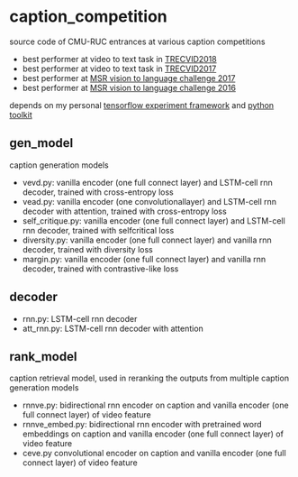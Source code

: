 # caption_competition
source code of CMU-RUC entrances at various caption competitions

* best performer at video to text task in [TRECVID2018](https://www-nlpir.nist.gov/projects/tv2018/Tasks/vtt/)
* best performer at video to text task in [TRECVID2017](https://www-nlpir.nist.gov/projects/tv2017/Tasks/vtt/)
* best performer at [MSR vision to language challenge 2017](http://ms-multimedia-challenge.com/2017/challenge)
* best performer at [MSR vision to language challenge 2016](http://ms-multimedia-challenge.com/2016/challenge)

depends on my personal [tensorflow experiment framework](https://github.com/marshimarocj/tf_expr_framework) and [python toolkit](https://github.com/marshimarocj/toolkit)

## gen_model
caption generation models
* vevd.py: vanilla encoder (one full connect layer) and LSTM-cell rnn decoder, trained with cross-entropy loss
* vead.py: vanilla encoder (one convolutionallayer) and LSTM-cell rnn decoder with attention, trained with cross-entropy loss
* self_critique.py: vanilla encoder (one full connect layer) and LSTM-cell rnn decoder, trained with selfcritical loss
* diversity.py: vanilla encoder (one full connect layer) and vanilla rnn decoder, trained with diversity loss
* margin.py: vanilla encoder (one full connect layer) and vanilla rnn decoder, trained with contrastive-like loss

## decoder
* rnn.py: LSTM-cell rnn decoder
* att_rnn.py: LSTM-cell rnn decoder with attention

## rank_model
caption retrieval model, used in reranking the outputs from multiple caption generation models
* rnnve.py: bidirectional rnn encoder on caption and vanilla encoder (one full connect layer) of video feature
* rnnve_embed.py: bidirectional rnn encoder with pretrained word embeddings on caption and vanilla encoder (one full connect layer) of video feature
* ceve.py convolutional encoder on caption and vanilla encoder (one full connect layer) of video feature
